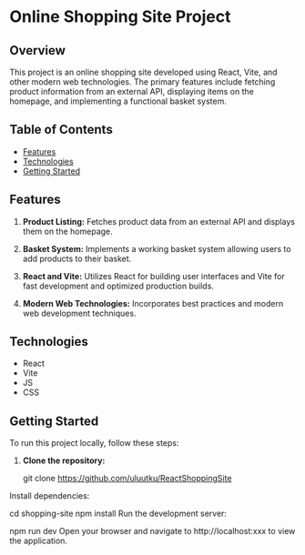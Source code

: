 # Online Shopping Site Project

## Overview

This project is an online shopping site developed using React, Vite, and other modern web technologies. The primary features include fetching product information from an external API, displaying items on the homepage, and implementing a functional basket system.

## Table of Contents

- [Features](#features)
- [Technologies](#technologies)
- [Getting Started](#getting-started)

## Features

1. **Product Listing:** Fetches product data from an external API and displays them on the homepage.

2. **Basket System:** Implements a working basket system allowing users to add products to their basket.

3. **React and Vite:** Utilizes React for building user interfaces and Vite for fast development and optimized production builds.

4. **Modern Web Technologies:** Incorporates best practices and modern web development techniques.

## Technologies

- React
- Vite
- JS
- CSS

## Getting Started

To run this project locally, follow these steps:

1. **Clone the repository:**

   git clone https://github.com/uluutku/ReactShoppingSite

Install dependencies:

cd shopping-site
npm install
Run the development server:

npm run dev
Open your browser and navigate to http://localhost:xxx to view the application.

